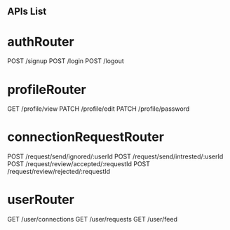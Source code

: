## APIs List

# authRouter

POST /signup
POST /login
POST /logout

# profileRouter

GET /profile/view
PATCH /profile/edit
PATCH /profile/password

# connectionRequestRouter

POST /request/send/ignored/:userId
POST /request/send/intrested/:userId
POST /request/review/accepted/:requestId
POST /request/review/rejected/:requestId

# userRouter

GET /user/connections
GET /user/requests
GET /user/feed
